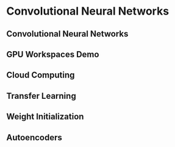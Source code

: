 # Convolutional Neural Networks

## Convolutional Neural Networks

## GPU Workspaces Demo

## Cloud Computing

## Transfer Learning

## Weight Initialization

## Autoencoders